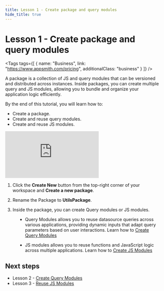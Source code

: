 ```yaml
---
title: Lesson 1 - Create package and query modules
hide_title: true
---
```


<!-- vale off -->

<div className="tag-wrapper">
 <h1>Lesson 1 - Create package and query modules</h1>

<Tags
tags={[
{ name: "Business", link: "https://www.appsmith.com/pricing", additionalClass: "business" }
]}
/>

</div>

<!-- vale on -->

A package is a collection of JS and query modules that can be versioned and distributed across instances. Inside packages, you can create multiple query and JS modules, allowing you to bundle and organize your application logic efficiently.

By the end of this tutorial, you will learn how to:

* Create a package.
* Create and reuse query modules.
* Create and reuse JS modules.









<div style={{ position: "relative", paddingBottom: "calc(50.520833333333336% + 41px)", height: "0", width: "100%" }}>
  <iframe src="https://demo.arcade.software/gCgCD9xeF0wRUFPO9hEO?embed" frameborder="0" loading="lazy" webkitallowfullscreen mozallowfullscreen allowfullscreen style={{ position: "absolute", top: "0", left: "0", width: "100%", height: "100%", colorScheme: "light" }} title="Appsmith | Connect Data">
  </iframe>
</div>



1. Click the **Create New** button from the top-right corner of your workspace and **Create a new package**.

2. Rename the Package to **UtilsPackage**.

3. Inside the package, you can create Query modules or JS modules. 

<dd>

* Query Modules allows you to reuse datasource queries across various applications, providing dynamic inputs that adapt query parameters based on user interactions. Learn how to [Create Query Modules](/packages/tutorial/query-module)

* JS modules allows you to reuse functions and JavaScript logic across multiple applications. Learn how to [Create JS Modules](/packages/tutorial/js-module)

</dd>

## Next steps
* Lesson 2 - [Create Query Modules](/packages/tutorial/query-module)
* Lesson 3 - [Reuse JS Modules](/packages/tutorial/js-module)
